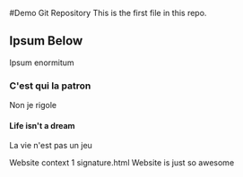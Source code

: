 #Demo Git Repository
This is the first file in this repo.

## Ipsum Below
Ipsum enormitum

### C'est qui la patron
Non je rigole

#### Life isn't a dream
La vie n'est pas un jeu

Website context
	1 signature.html
	Website is just so awesome
	